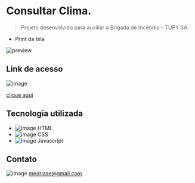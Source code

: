 # Consultar Clima.

> Projeto desenvolvido para auxiliar a Brigada de Incêndio - TUPY SA.

* Print da tela

![preview](./img/preview.png)


## Link de acesso 
![image](https://user-images.githubusercontent.com/102593994/190529955-4b84c69b-1e58-4db4-8ebc-e759b63231d7.png)

[clique aqui](https://climagora.netlify.app/)

## Tecnologia utilizada
  - ![image](https://user-images.githubusercontent.com/102593994/190529360-7e4d0d5e-b8d0-48f9-972a-77309a37bd68.png)
 HTML
  - ![image](https://user-images.githubusercontent.com/102593994/190529717-ff0a0816-f247-4be6-abfd-2626d962221d.png)
 CSS
  - ![image](https://user-images.githubusercontent.com/102593994/190529690-bdbb2b23-9e11-4dfc-ad9d-983193866cf8.png)
 Javascript
 
 ## Contato 
 
 ![image](https://user-images.githubusercontent.com/102593994/190529834-28d16c4f-dae6-497c-b845-92d0ad9b1c84.png)
medriase@gmail.com

